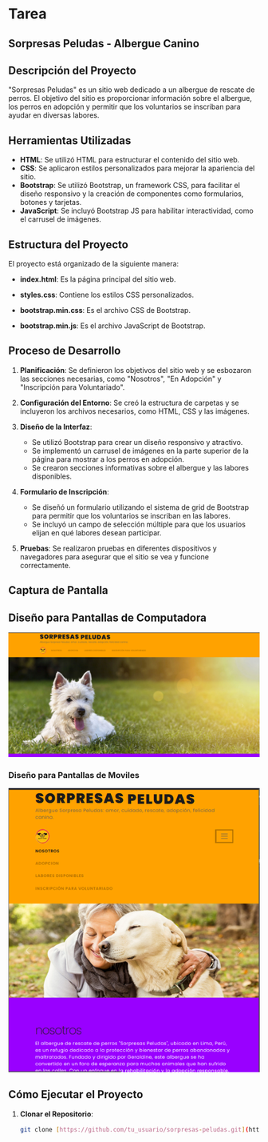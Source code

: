 # Tarea

## Sorpresas Peludas - Albergue Canino

## Descripción del Proyecto

"Sorpresas Peludas" es un sitio web dedicado a un albergue de rescate de perros. El objetivo del sitio es proporcionar información sobre el albergue, los perros en adopción y permitir que los voluntarios se inscriban para ayudar en diversas labores.

## Herramientas Utilizadas

- **HTML**: Se utilizó HTML para estructurar el contenido del sitio web.
- **CSS**: Se aplicaron estilos personalizados para mejorar la apariencia del sitio.
- **Bootstrap**: Se utilizó Bootstrap, un framework CSS, para facilitar el diseño responsivo y la creación de componentes como formularios, botones y tarjetas.
- **JavaScript**: Se incluyó Bootstrap JS para habilitar interactividad, como el carrusel de imágenes.

## Estructura del Proyecto

El proyecto está organizado de la siguiente manera:

- **index.html**: Es la página principal del sitio web.

- **styles.css**: Contiene los estilos CSS personalizados.

- **bootstrap.min.css**: Es el archivo CSS de Bootstrap.

- **bootstrap.min.js**: Es el archivo JavaScript de Bootstrap.

## Proceso de Desarrollo

1. **Planificación**: Se definieron los objetivos del sitio web y se esbozaron las secciones necesarias, como "Nosotros", "En Adopción" y "Inscripción para Voluntariado".

2. **Configuración del Entorno**: Se creó la estructura de carpetas y se incluyeron los archivos necesarios, como HTML, CSS y las imágenes.

3. **Diseño de la Interfaz**:
   - Se utilizó Bootstrap para crear un diseño responsivo y atractivo.
   - Se implementó un carrusel de imágenes en la parte superior de la página para mostrar a los perros en adopción.
   - Se crearon secciones informativas sobre el albergue y las labores disponibles.

4. **Formulario de Inscripción**:
   - Se diseñó un formulario utilizando el sistema de grid de Bootstrap para permitir que los voluntarios se inscriban en las labores.
   - Se incluyó un campo de selección múltiple para que los usuarios elijan en qué labores desean participar.

5. **Pruebas**: Se realizaron pruebas en diferentes dispositivos y navegadores para asegurar que el sitio se vea y funcione correctamente.

## Captura de Pantalla

## Diseño para Pantallas de Computadora

![Responsive Web Design desktop](assets/capturaPantalla.png)

### Diseño para Pantallas de Moviles

![Responsive Web Design movil](assets/capturaPantallaMovil.png)

## Cómo Ejecutar el Proyecto

1. **Clonar el Repositorio**:

   ```bash
   git clone [https://github.com/tu_usuario/sorpresas-peludas.git](https://github.com/leonaldo999/dia21TareaClase.git)
